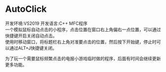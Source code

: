 # AutoClick
开发环境:VS2019 开发语言:C++ MFC程序<br>
一个模拟鼠标自动点击的小程序，点击位置在窗口右上角偏右一点位置，可以通过快捷键开启关闭自动点击。<br>
使用时移动窗口，将标题栏右上角对准要点击的位置，然后按下开始键，停止时可以通过ALT+J快捷键关闭。<br>

为了玩一个需要鼠标频繁点击的电报小游戏临时做的程序，后面有时间会继续更新更多功能。
